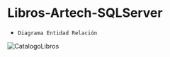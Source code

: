 # Libros-Artech-SQLServer

- `Diagrama Entidad Relación`

![CatalogoLibros](https://user-images.githubusercontent.com/83089714/173277147-1a6ddb99-186e-44b3-ae56-eafdd1b41951.png)
